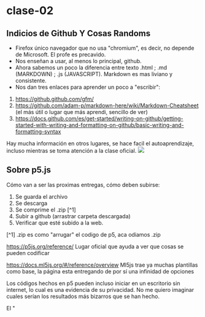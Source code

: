 # clase-02
## Indicios de Github Y Cosas Randoms
* Firefox único navegador que no usa "chromium", es decir, no depende de Microsoft. El profe es precavido.
* Nos enseñan a usar, al menos lo principal, github.
* Ahora sabemos un poco la diferencia entre texto .html ; .md (MARKDOWN) ; .js (JAVASCRIPT). Markdown es mas liviano y consistente.
* Nos dan tres enlaces para aprender un poco a "escribir":
1. <https://github.github.com/gfm/>
2. <https://github.com/adam-p/markdown-here/wiki/Markdown-Cheatsheet>
(el más útil o lugar que más aprendi, sencillo de ver)
3. <https://docs.github.com/es/get-started/writing-on-github/getting-started-with-writing-and-formatting-on-github/basic-writing-and-formatting-syntax>

Hay mucha información en otros lugares, se hace facil el autoaprendizaje, incluso mientras se toma atención a la clase oficial.
<img src="https://preview.redd.it/u1wf49uq9r151.jpg?width=640&crop=smart&auto=webp&s=f4b597c4324a26a5717ad6685a684ce3b2b22e6d">

## Sobre p5.js
Cómo van a ser las proximas entregas, cómo deben subirse:
1. Se guarda el archivo
2. Se descarga
3. Se comprime el .zip [^1]
4. Subir a github (arrastrar carpeta descargada)
5. Verificar que esté subido a la web.

[^1] .zip es como "arrugar" el codigo de p5, aca odiamos .zip

<https://p5js.org/reference/> Lugar oficial que ayuda a ver que cosas se pueden codificar

<https://docs.ml5js.org/#/reference/overview> Ml5js trae ya muchas plantillas como base, la página esta entregando de por sí una infinidad de opciones

Los códigos hechos en p5 pueden incluso iniciar en un escritorio sin internet, lo cual es una evidencia de su privacidad. No me quiero imaginar cuales serían los resultados más bizarros que se han hecho.

El "<script>" en el index es necesario para que github aprenda el lenguaje de p5. 

"Robar" códigos es super fácil, solo hay que guardar. El mundo de la programasión es muy evolutivo y probablemente sea por esta accesibilidad.

Hay que grabar videos, tomar fotos, guardar el momento cuando funcione, no solo sirve enviar el link del resultado. Las webs se pueden romper, nada me asegura su funcionalidad en el tiempo.
